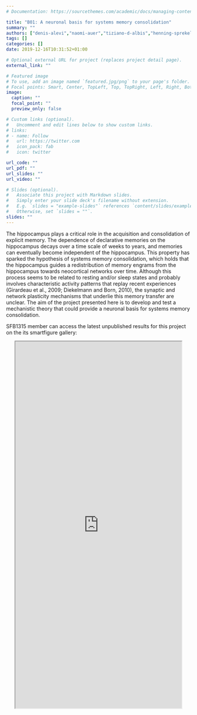 ```yaml
---
# Documentation: https://sourcethemes.com/academic/docs/managing-content/

title: "B01: A neuronal basis for systems memory consolidation"
summary: ""
authors: ["denis-alevi","naomi-auer","tiziano-d-albis","henning-sprekeler"]
tags: []
categories: []
date: 2019-12-16T10:31:52+01:00

# Optional external URL for project (replaces project detail page).
external_link: ""

# Featured image
# To use, add an image named `featured.jpg/png` to your page's folder.
# Focal points: Smart, Center, TopLeft, Top, TopRight, Left, Right, BottomLeft, Bottom, BottomRight.
image:
  caption: ""
  focal_point: ""
  preview_only: false

# Custom links (optional).
#   Uncomment and edit lines below to show custom links.
# links:
# - name: Follow
#   url: https://twitter.com
#   icon_pack: fab
#   icon: twitter

url_code: ""
url_pdf: ""
url_slides: ""
url_video: ""

# Slides (optional).
#   Associate this project with Markdown slides.
#   Simply enter your slide deck's filename without extension.
#   E.g. `slides = "example-slides"` references `content/slides/example-slides.md`.
#   Otherwise, set `slides = ""`.
slides: ""
---
```

<DIV class="article-container" markdown="1">
<DIV class="article-style" markdown="1">
  
The hippocampus plays a critical role in the acquisition and consolidation of explicit memory. The dependence of declarative memories on the hippocampus decays over a time scale of weeks to years, and memories can eventually become independent of the hippocampus. This property has sparked the hypothesis of systems memory consolidation, which holds that the hippocampus guides a redistribution of memory engrams from the hippocampus towards neocortical networks over time. Although this process seems to be related to resting and/or sleep states and probably involves characteristic activity patterns that replay recent experiences (Girardeau et al., 2009; Diekelmann and Born, 2010), the synaptic and network plasticity mechanisms that underlie this memory transfer are unclear. The aim of the project presented here is to develop and test a mechanistic theory that could provide a neuronal basis for systems memory consolidation.

SFB1315 member can access the latest unpublished results for this project on the its smartfigure gallery: 
</DIV>
</DIV>

<center>
<iframe src ="https://sdash.sourcedata.io/dashboard?search=project:B01" height=1000px width=90% ></iframe>
</center>
